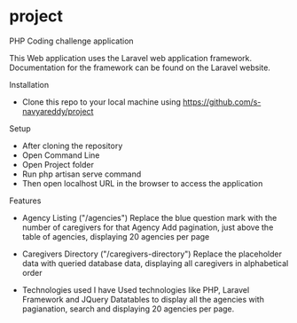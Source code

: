 # project
 PHP Coding challenge application
 
This Web application uses the Laravel web application framework. Documentation for the framework can be found on the Laravel website.


Installation
* Clone this repo to your local machine using https://github.com/s-navyareddy/project

Setup
* After cloning the repository
* Open Command Line
* Open Project folder
* Run php artisan serve command
* Then open localhost URL in the browser to access the application

Features
* Agency Listing ("/agencies")
Replace the blue question mark with the number of caregivers for that Agency
Add pagination, just above the table of agencies, displaying 20 agencies per page

* Caregivers Directory ("/caregivers-directory")
Replace the placeholder data with queried database data, displaying all caregivers in alphabetical order

* Technologies used
I have Used technologies like PHP, Laravel Framework and JQuery Datatables to display all the agencies with pagianation, search and displaying 20 agencies per page.
